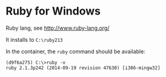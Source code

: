 Ruby for Windows 
================
Ruby lang, see http://www.ruby-lang.org/

It installs to `C:\ruby213`

In the container, the `ruby` command should be available:

```
(d9f6a275) C:\>ruby -v
ruby 2.1.3p242 (2014-09-19 revision 47630) [i386-mingw32]
```

